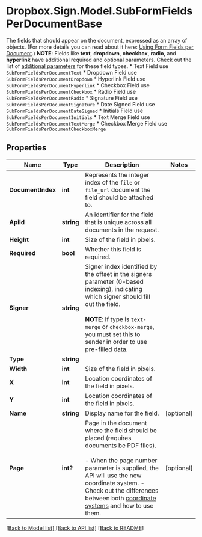 # Dropbox.Sign.Model.SubFormFieldsPerDocumentBase
The fields that should appear on the document, expressed as an array of objects. (For more details you can read about it here: [Using Form Fields per Document](/docs/openapi/form-fields-per-document).)  **NOTE**: Fields like **text**, **dropdown**, **checkbox**, **radio**, and **hyperlink** have additional required and optional parameters. Check out the list of [additional parameters](/api/reference/constants/#form-fields-per-document) for these field types.  * Text Field use `SubFormFieldsPerDocumentText` * Dropdown Field use `SubFormFieldsPerDocumentDropdown` * Hyperlink Field use `SubFormFieldsPerDocumentHyperlink` * Checkbox Field use `SubFormFieldsPerDocumentCheckbox` * Radio Field use `SubFormFieldsPerDocumentRadio` * Signature Field use `SubFormFieldsPerDocumentSignature` * Date Signed Field use `SubFormFieldsPerDocumentDateSigned` * Initials Field use `SubFormFieldsPerDocumentInitials` * Text Merge Field use `SubFormFieldsPerDocumentTextMerge` * Checkbox Merge Field use `SubFormFieldsPerDocumentCheckboxMerge`

## Properties

Name | Type | Description | Notes
------------ | ------------- | ------------- | -------------
**DocumentIndex** | **int** |  Represents the integer index of the `file` or `file_url` document the field should be attached to.  | 
**ApiId** | **string** |  An identifier for the field that is unique across all documents in the request.  | 
**Height** | **int** |  Size of the field in pixels.  | 
**Required** | **bool** |  Whether this field is required.  | 
**Signer** | **string** |  Signer index identified by the offset in the signers parameter (0-based indexing), indicating which signer should fill out the field.<br><br>**NOTE**: If type is `text-merge` or `checkbox-merge`, you must set this to sender in order to use pre-filled data.  | 
**Type** | **string** |    | 
**Width** | **int** |  Size of the field in pixels.  | 
**X** | **int** |  Location coordinates of the field in pixels.  | 
**Y** | **int** |  Location coordinates of the field in pixels.  | 
**Name** | **string** |  Display name for the field.  | [optional] 
**Page** | **int?** |  Page in the document where the field should be placed (requires documents be PDF files).<br><br>- When the page number parameter is supplied, the API will use the new coordinate system. - Check out the differences between both [coordinate systems](https://faq.hellosign.com/hc/en-us/articles/217115577) and how to use them.  | [optional] 

[[Back to Model list]](../README.md#documentation-for-models) [[Back to API list]](../README.md#documentation-for-api-endpoints) [[Back to README]](../README.md)

